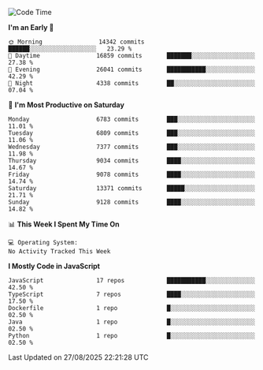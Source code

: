 <!--START_SECTION:waka-->
![Code Time](http://img.shields.io/badge/Code%20Time-3%2C498%20hrs%2059%20mins-blue)

**I'm an Early 🐤** 

```text
🌞 Morning                14342 commits       ██████░░░░░░░░░░░░░░░░░░░   23.29 % 
🌆 Daytime                16859 commits       ███████░░░░░░░░░░░░░░░░░░   27.38 % 
🌃 Evening                26041 commits       ███████████░░░░░░░░░░░░░░   42.29 % 
🌙 Night                  4338 commits        ██░░░░░░░░░░░░░░░░░░░░░░░   07.04 % 
```
📅 **I'm Most Productive on Saturday** 

```text
Monday                   6783 commits        ███░░░░░░░░░░░░░░░░░░░░░░   11.01 % 
Tuesday                  6809 commits        ███░░░░░░░░░░░░░░░░░░░░░░   11.06 % 
Wednesday                7377 commits        ███░░░░░░░░░░░░░░░░░░░░░░   11.98 % 
Thursday                 9034 commits        ████░░░░░░░░░░░░░░░░░░░░░   14.67 % 
Friday                   9078 commits        ████░░░░░░░░░░░░░░░░░░░░░   14.74 % 
Saturday                 13371 commits       █████░░░░░░░░░░░░░░░░░░░░   21.71 % 
Sunday                   9128 commits        ████░░░░░░░░░░░░░░░░░░░░░   14.82 % 
```


📊 **This Week I Spent My Time On** 

```text
💻 Operating System: 
No Activity Tracked This Week
```

**I Mostly Code in JavaScript** 

```text
JavaScript               17 repos            ███████████░░░░░░░░░░░░░░   42.50 % 
TypeScript               7 repos             ████░░░░░░░░░░░░░░░░░░░░░   17.50 % 
Dockerfile               1 repo              █░░░░░░░░░░░░░░░░░░░░░░░░   02.50 % 
Java                     1 repo              █░░░░░░░░░░░░░░░░░░░░░░░░   02.50 % 
Python                   1 repo              █░░░░░░░░░░░░░░░░░░░░░░░░   02.50 % 
```




 Last Updated on 27/08/2025 22:21:28 UTC
<!--END_SECTION:waka-->

<!--
**likaiqiang/likaiqiang** is a ✨ _special_ ✨ repository because its `README.md` (this file) appears on your GitHub profile.

Here are some ideas to get you started:

- 🔭 I’m currently working on ...
- 🌱 I’m currently learning ...
- 👯 I’m looking to collaborate on ...
- 🤔 I’m looking for help with ...
- 💬 Ask me about ...
- 📫 How to reach me: ...
- 😄 Pronouns: ...
- ⚡ Fun fact: ...
-->

